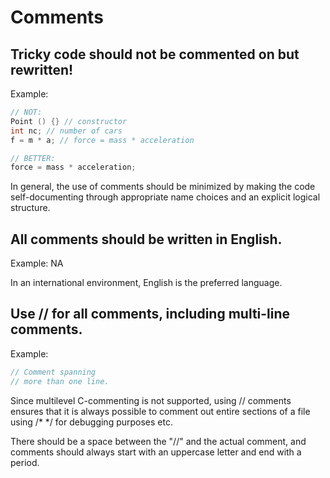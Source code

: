 <!-- SPDX-License-Identifier: GPL-3.0-or-later -->
<!-- SPDX-FileCopyrightText: Copyright © VirtualFluids Project contributors, see AUTHORS.md in root folder -->
# Comments

## Tricky code should not be commented on but rewritten!

Example:
```cpp
// NOT:
Point () {} // constructor
int nc; // number of cars
f = m * a; // force = mass * acceleration

// BETTER:
force = mass * acceleration;
```

In general, the use of comments should be minimized by making the code self-documenting through appropriate name choices and an explicit logical structure.

## All comments should be written in English.

Example: NA

In an international environment, English is the preferred language.

## Use // for all comments, including multi-line comments.

Example:
```cpp
// Comment spanning
// more than one line.
```

Since multilevel C-commenting is not supported, using // comments ensures that it is always possible to comment out entire sections of a file using /\* \*/ for debugging purposes etc.

There should be a space between the "//" and the actual comment, and comments should always start with an uppercase letter and end with a period.
